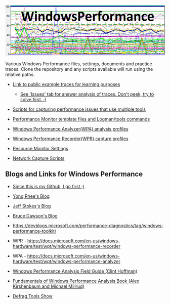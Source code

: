 ![Alt text](title.png)

Various Windows Performance files, settings, documents and practice traces. Clone the repository and any scripts available will run using the relative paths.

- [Link to public example traces for learning purposes](https://github.com/itoleck/WindowsPerformance/tree/main/ETW/Tools/WPT/Practice%20Traces) 

  - [See 'Issues' tab for answer analysis of traces. Don't peek, try to solve first. :)](https://github.com/itoleck/WindowsPerformance/issues)

- [Scripts for capturing performance issues that use multiple tools](https://github.com/itoleck/WindowsPerformance/tree/main/CaptureScripts)

- [Performance Monitor template files and Logman/tools commands](https://github.com/itoleck/WindowsPerformance/tree/main/Perfmon)

- [Windows Performance Analyzer(WPA) analysis profiles](https://github.com/itoleck/WindowsPerformance/tree/main/ETW/Tools/WPT/WPA/Profiles)

- [Windows Performance Recorder(WPR) capture profiles](https://github.com/itoleck/WindowsPerformance/tree/main/ETW/Tools/WPT/WPR/Profiles)

- [Resource Monitor Settings](https://github.com/itoleck/WindowsPerformance/tree/main/Resmon)

- [Network Capture Scripts](https://github.com/itoleck/WindowsPerformance/tree/main/Networking/CaptureScripts)

## Blogs and Links for Windows Performance

- [Since this is my Github, I go first ;)](https://www.chadschultz.com)

- [Yong Rhee's Blog](https://yongrhee.wordpress.com/)

- [Jeff Stokes's Blog](https://twitter.com/WindowsPerf)

- [Bruce Dawson's Blog](https://randomascii.wordpress.com/)

- <https://devblogs.microsoft.com/performance-diagnostics/tag/windows-performance-toolkit/>

- WPR - <https://docs.microsoft.com/en-us/windows-hardware/test/wpt/windows-performance-recorder>

- WPA - <https://docs.microsoft.com/en-us/windows-hardware/test/wpt/windows-performance-analyzer>

- [Windows Performance Analysis Field Guide (Clint Huffman)](https://www.bing.com/search?q=Windows+Performance+Analysis+Field+Guide)

- [Fundamentals of Windows Performance Analysis Book (Alex Kirshenbaum and Michael Milirud)](https://leanpub.com/perfbook)

- [Defrag Tools Show](https://docs.microsoft.com/en-us/Shows/Defrag-Tools/)
